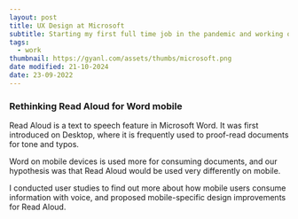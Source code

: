```yaml
---
layout: post
title: UX Design at Microsoft
subtitle: Starting my first full time job in the pandemic and working on voice experiences.
tags:
  - work
thumbnail: https://gyanl.com/assets/thumbs/microsoft.png
date modified: 21-10-2024
date: 23-09-2022
---
```

### Rethinking Read Aloud for Word mobile

Read Aloud is a text to speech feature in Microsoft Word. It was first introduced on Desktop, where it is frequently used to proof-read documents for tone and typos. 

Word on mobile devices is used more for consuming documents, and our hypothesis was that Read Aloud would be used very differently on mobile. 

I conducted user studies to find out more about how mobile users consume information with voice, and proposed mobile-specific design improvements for Read Aloud. 

